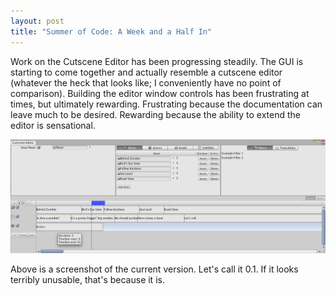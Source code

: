 ```yaml
---
layout: post
title: "Summer of Code: A Week and a Half In"
---
```


Work on the Cutscene Editor has been progressing steadily. The GUI is starting to come together and actually resemble a cutscene editor (whatever the heck that looks like; I conveniently have no point of comparison). Building the editor window controls has been frustrating at times, but ultimately rewarding. Frustrating because the documentation can leave much to be desired. Rewarding because the ability to extend the editor is sensational.

<img alt="Cutscene Editor screenshot" src="/images/cutscene-editor.png">

Above is a screenshot of the current version. Let's call it 0.1. If it looks terribly unusable, that's because it is.
